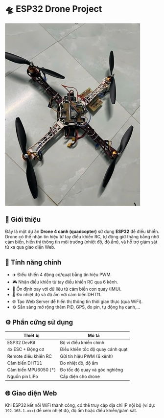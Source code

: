 # 🛸 ESP32 Drone Project
![Mô tả ảnh](drone.png)


## 🚀 Giới thiệu

Đây là một dự án **Drone 4 cánh (quadcopter)** sử dụng **ESP32** để điều khiển. Drone có thể nhận tín hiệu từ tay điều khiển RC, tự động giữ thăng bằng nhờ cảm biến, hiển thị thông tin môi trường (nhiệt độ, độ ẩm), và hỗ trợ giám sát từ xa qua giao diện Web.


## 🧠 Tính năng chính

- ✈️ Điều khiển 4 động cơ/quạt bằng tín hiệu PWM.
- 🎮 Nhận điều khiển từ tay điều khiển RC qua 6 kênh.
- 📐 Ổn định bay với dữ liệu từ cảm biến con quay (IMU).
- 🌡️ Đo nhiệt độ và độ ẩm với cảm biến DHT11.
- 🌐 Tạo Web Server để hiển thị thông tin thời gian thực (qua WiFi).
- ⚙️ Sẵn sàng mở rộng thêm PID, GPS, đo pin, tự động hạ cánh,...


## ⚙️ Phần cứng sử dụng

| Thiết bị             | Mô tả                              |
|----------------------|-------------------------------------|
| ESP32 DevKit         | Bộ vi điều khiển chính              |
| 4x ESC + Động cơ     | Điều khiển tốc độ quay cánh quạt   |
| Remote điều khiển RC | Gửi tín hiệu PWM (6 kênh)          |
| Cảm biến DHT11       | Đo nhiệt độ, độ ẩm                 |
| Cảm biến MPU6050 (*) | Đo tốc độ quay và góc nghiêng     |
| Nguồn pin LiPo       | Cấp điện cho drone                 |



## 🌐 Giao diện Web

Khi ESP32 kết nối WiFi thành công, có thể truy cập địa chỉ IP nội bộ (ví dụ: `192.168.1.xxx`) để xem nhiệt độ, độ ẩm hoặc điều khiển/giám sát.


